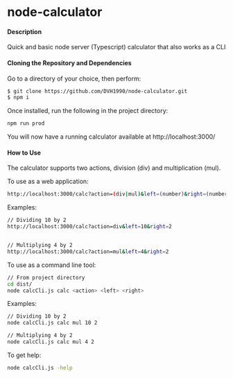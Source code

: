 # node-calculator
#### Description
Quick and basic node server (Typescript) calculator that also works as a CLI

#### Cloning the Repository and Dependencies
Go to a directory of your choice, then perform:

```sh
$ git clone https://github.com/DVH1990/node-calculator.git
$ npm i
```

Once installed, run the following in the project directory:

```sh
npm run prod
```

You will now have a running calculator available at http://localhost:3000/

#### How to Use

The calculator supports two actions, division (div) and multiplication (mul).

To use as a web application:

```sh
http://localhost:3000/calc?action=(div|mul)&left=(number)&right=(number)
```

Examples:

```sh
// Dividing 10 by 2
http://localhost:3000/calc?action=div&left=10&right=2


// Multiplying 4 by 2
http://localhost:3000/calc?action=mul&left=4&right=2
```

To use as a command line tool:

```sh
// From project directory
cd dist/
node calcCli.js calc <action> <left> <right>
```

Examples:

```sh
// Dividing 10 by 2
node calcCli.js calc mul 10 2

// Multiplying 4 by 2
node calcCli.js calc mul 4 2
```

To get help:

```sh
node calcCli.js -help

```





